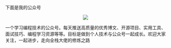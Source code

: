 下面是我的公众号


![](../technical-summary/public/wechat.png)

<style scoped>
    p:nth-child(2) {
        text-align: center
    }
</style>

一个学习编程技术的公众号。每天推送高质量的优秀博文、开源项目、实用工具、面试技巧、编程学习资源等等。目标是做到个人技术与公众号一起成长。欢迎大家关注，一起进步，走向全栈大佬的修炼之路